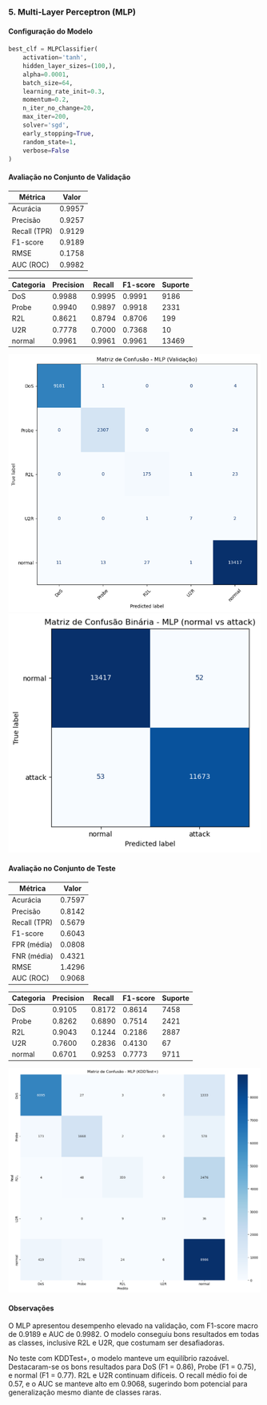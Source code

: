 
### 5. Multi-Layer Perceptron (MLP)

#### Configuração do Modelo

```python
best_clf = MLPClassifier(
    activation='tanh',
    hidden_layer_sizes=(100,),
    alpha=0.0001,
    batch_size=64,
    learning_rate_init=0.3,
    momentum=0.2,
    n_iter_no_change=20,
    max_iter=200,
    solver='sgd',
    early_stopping=True,
    random_state=1,
    verbose=False
)
```

#### Avaliação no Conjunto de Validação

| Métrica       | Valor   |
|---------------|---------|
| Acurácia      | 0.9957  |
| Precisão      | 0.9257  |
| Recall (TPR)  | 0.9129  |
| F1-score      | 0.9189  |
| RMSE          | 0.1758  |
| AUC (ROC)     | 0.9982  |

| Categoria | Precision | Recall | F1-score | Suporte |
|-----------|-----------|--------|----------|---------|
| DoS       | 0.9988    | 0.9995 | 0.9991   | 9186    |
| Probe     | 0.9940    | 0.9897 | 0.9918   | 2331    |
| R2L       | 0.8621    | 0.8794 | 0.8706   | 199     |
| U2R       | 0.7778    | 0.7000 | 0.7368   | 10      |
| normal    | 0.9961    | 0.9961 | 0.9961   | 13469   |

![](/report/img/mlp/1.png)  
![](/report/img/mlp/2.png)

#### Avaliação no Conjunto de Teste

| Métrica       | Valor   |
|---------------|---------|
| Acurácia      | 0.7597  |
| Precisão      | 0.8142  |
| Recall (TPR)  | 0.5679  |
| F1-score      | 0.6043  |
| FPR (média)   | 0.0808  |
| FNR (média)   | 0.4321  |
| RMSE          | 1.4296  |
| AUC (ROC)     | 0.9068  |

| Categoria | Precision | Recall | F1-score | Suporte |
|-----------|-----------|--------|----------|---------|
| DoS       | 0.9105    | 0.8172 | 0.8614   | 7458    |
| Probe     | 0.8262    | 0.6890 | 0.7514   | 2421    |
| R2L       | 0.9043    | 0.1244 | 0.2186   | 2887    |
| U2R       | 0.7600    | 0.2836 | 0.4130   | 67      |
| normal    | 0.6701    | 0.9253 | 0.7773   | 9711    |

![](/report/img/mlp/3.png)  


#### Observações

O MLP apresentou desempenho elevado na validação, com F1-score macro de 0.9189 e AUC de 0.9982. O modelo conseguiu bons resultados em todas as classes, inclusive R2L e U2R, que costumam ser desafiadoras.

No teste com KDDTest+, o modelo manteve um equilíbrio razoável. Destacaram-se os bons resultados para DoS (F1 = 0.86), Probe (F1 = 0.75), e normal (F1 = 0.77). R2L e U2R continuam difíceis. O recall médio foi de 0.57, e o AUC se manteve alto em 0.9068, sugerindo bom potencial para generalização mesmo diante de classes raras.
